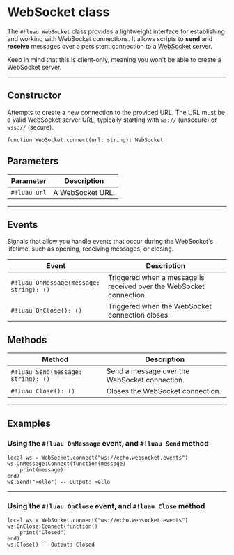 # WebSocket class

The `#!luau WebSocket` class provides a lightweight interface for establishing and working with WebSocket connections. It allows scripts to **send** and **receive** messages over a persistent connection to a [WebSocket](https://en.wikipedia.org/wiki/WebSocket) server.

Keep in mind that this is client-only, meaning you won't be able to create a WebSocket server.

---

## Constructor

Attempts to create a new connection to the provided URL. The URL must be a valid WebSocket server URL, typically starting with `ws://` (unsecure) or `wss://` (secure).

```luau
function WebSocket.connect(url: string): WebSocket
```

## Parameters

| Parameter     | Description                                                                 |
|---------------|-----------------------------------------------------------------------------|
| `#!luau url`  | A WebSocket URL.|

---

## Events

Signals that allow you handle events that occur during the WebSocket's lifetime, such as opening, receiving messages, or closing.

| Event         | Description                                                                 |
|---------------|-----------------------------------------------------------------------------|
| `#!luau OnMessage(message: string): ()`  | Triggered when a message is received over the WebSocket connection.|
| `#!luau OnClose(): ()`                   | Triggered when the WebSocket connection closes.  |

## Methods

| Method        | Description                                                                 |
|---------------|-----------------------------------------------------------------------------|
| `#!luau Send(message: string): ()` | Send a message over the WebSocket connection.    |
| `#!luau Close(): ()`                     | Closes the WebSocket connection.                 |

---

## Examples

### Using the `#!luau OnMessage` event, and `#!luau Send` method

```luau title="Responding to incoming messages" linenums="1"
local ws = WebSocket.connect("ws://echo.websocket.events")
ws.OnMessage:Connect(function(message)
    print(message)
end)
ws:Send("Hello") -- Output: Hello
```

---

### Using the `#!luau OnClose` event, and `#!luau Close` method

```luau title="Receive a closing message and catch it via OnClose" linenums="1"
local ws = WebSocket.connect("ws://echo.websocket.events")
ws.OnClose:Connect(function()
    print("Closed")
end)
ws:Close() -- Output: Closed
```
